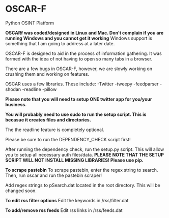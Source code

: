 OSCAR-F
=======

Python OSINT Platform

**OSCARf was coded/designed in Linux and Mac. Don't complain if you are running Windows and you cannot get it working**
Windows support is something that I am going to address at a later date.

OSCAR-F is designed to aid in the process of information gathering. It was formed with the idea of not having to open
so many tabs in a browser.

There are a few bugs in OSCAR-F, however, we are slowly working on crushing them and working on features.

OSCAR uses a few libraries. These include:
-Twitter
-tweepy
-feedparser
-shodan
-readline
-pillow

**Please note that you will need to setup ONE twitter app for you/your business.**

**You will probably need to use sudo to run the setup script. This is becasue it creates files and directories.**

The the readline feature is completely optional.

Please be sure to run the DEPENDENCY_CHECK script first!

After running the dependency check, run the setup.py script. This will allow you to setup all necessary auth files/data.
**PLEASE NOTE THAT THE SETUP SCRIPT WILL NOT INSTALL MISSING LIBRARIES! Please use pip.**

**To scrape pastebin**
To scrape pastebin, enter the regex string to search. Then, run oscar and run the pastebin scraper!

Add regex strings to pSearch.dat located in the root directory. This will be changed soon.

**To edit rss filter options**
Edit the keywords in /rss/filter.dat

**To add/remove rss feeds**
Edit rss links in /rss/feeds.dat
